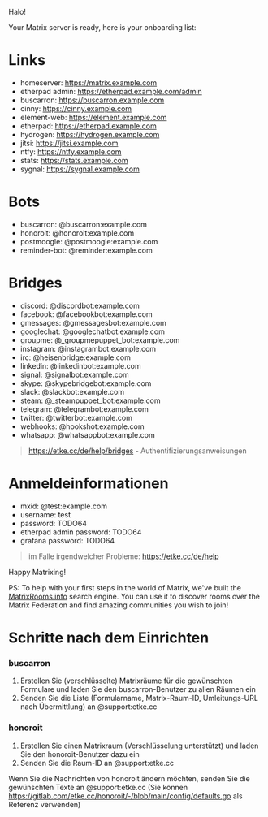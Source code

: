 Halo!

Your Matrix server is ready, here is your onboarding list:

# Links

* homeserver: https://matrix.example.com
* etherpad admin: https://etherpad.example.com/admin
* buscarron: https://buscarron.example.com
* cinny: https://cinny.example.com
* element-web: https://element.example.com
* etherpad: https://etherpad.example.com
* hydrogen: https://hydrogen.example.com
* jitsi: https://jitsi.example.com
* ntfy: https://ntfy.example.com
* stats: https://stats.example.com
* sygnal: https://sygnal.example.com


# Bots

* buscarron: @buscarron:example.com
* honoroit: @honoroit:example.com
* postmoogle: @postmoogle:example.com
* reminder-bot: @reminder:example.com


# Bridges

* discord: @discordbot:example.com
* facebook: @facebookbot:example.com
* gmessages: @gmessagesbot:example.com
* googlechat: @googlechatbot:example.com
* groupme: @_groupmepuppet_bot:example.com
* instagram: @instagrambot:example.com
* irc: @heisenbridge:example.com
* linkedin: @linkedinbot:example.com
* signal: @signalbot:example.com
* skype: @skypebridgebot:example.com
* slack: @slackbot:example.com
* steam: @_steampuppet_bot:example.com
* telegram: @telegrambot:example.com
* twitter: @twitterbot:example.com
* webhooks: @hookshot:example.com
* whatsapp: @whatsappbot:example.com


> https://etke.cc/de/help/bridges - Authentifizierungsanweisungen

# Anmeldeinformationen

* mxid: @test:example.com
* username: test
* password: TODO64
* etherpad admin password: TODO64
* grafana password: TODO64


> im Falle irgendwelcher Probleme: https://etke.cc/de/help

Happy Matrixing!

PS: To help with your first steps in the world of Matrix, we've built the [MatrixRooms.info](https://matrixrooms.info) search engine. You can use it to discover rooms over the Matrix Federation and find amazing communities you wish to join!

# Schritte nach dem Einrichten

### buscarron

1. Erstellen Sie (verschlüsselte) Matrixräume für die gewünschten Formulare und laden Sie den buscarron-Benutzer zu allen Räumen ein
2. Senden Sie die Liste (Formularname, Matrix-Raum-ID, Umleitungs-URL nach Übermittlung) an @support:etke.cc

### honoroit

1. Erstellen Sie einen Matrixraum (Verschlüsselung unterstützt) und laden Sie den honoroit-Benutzer dazu ein
2. Senden Sie die Raum-ID an @support:etke.cc

Wenn Sie die Nachrichten von honoroit ändern möchten, senden Sie die gewünschten Texte an @support:etke.cc (Sie können https://gitlab.com/etke.cc/honoroit/-/blob/main/config/defaults.go als Referenz verwenden)

